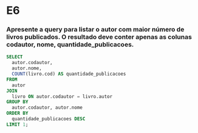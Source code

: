 # E6
### Apresente a query para listar o autor com maior número de livros publicados. O resultado deve conter apenas as colunas codautor, nome, quantidade_publicacoes.

```sql
SELECT 
  autor.codautor, 
  autor.nome, 
  COUNT(livro.cod) AS quantidade_publicacoes
FROM 
  autor
JOIN 
  livro ON autor.codautor = livro.autor
GROUP BY 
  autor.codautor, autor.nome
ORDER BY 
  quantidade_publicacoes DESC
LIMIT 1;
```